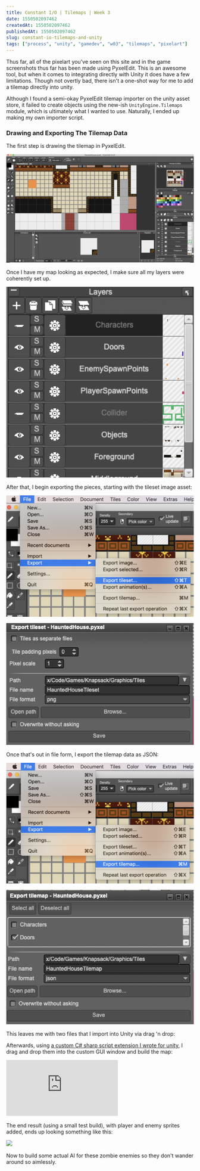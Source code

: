 ```yaml
---
title: Constant I/O | Tilemaps | Week 3
date: 1550502097462
createdAt: 1550502097462
publishedAt: 1550502097462
slug: constant-io-tilemaps-and-unity
tags: ["process", "unity", "gamedev", "w03", "tilemaps", "pixelart"]
---
```


Thus far, all of the pixelart you've seen on this site and in the game screenshots thus far has been made using PyxelEdit. This is an awesome tool, but when it comes to integrating directly with Unity it does have a few limitations. Though not overtly bad, there isn't a one-shot way for me to add a tilemap directly into unity.

Although I found a semi-okay PyxelEdit tilemap importer on the unity asset store, it failed to create objects using the new-ish `UnityEngine.Tilemaps` module, which is ultimately what I wanted to use. Naturally, I ended up making my own importer script.

### Drawing and Exporting The Tilemap Data

The first step is drawing the tilemap in PyxelEdit.

![](./pyxeledit1.png)

Once I have my map looking as expected, I make sure all my layers were coherently set up.

![](./pyxeledit2.png)

After that, I begin exporting the pieces, starting with the tileset image asset:

![](./pyxeledit3.png)

![](./pyxeledit3-1.png)

Once that's out in file form, I export the tilemap data as JSON:

![](./pyxeledit4.png)

![](./pyxeledit4-1.png)

This leaves me with two files that I import into Unity via drag 'n drop:

Afterwards, using [a custom C# sharp script extension I wrote for unity](https://gist.github.com/omardelarosa/859a05f8881fe089f7e389b399f690bb), I drag and drop them into the custom GUI window and build the map:

<iframe src="https://www.youtube.com/embed/nooMScdCLU4" frameborder="0" allow="accelerometer; autoplay; encrypted-media; gyroscope; picture-in-picture" allowfullscreen></iframe>

The end result (using a small test build), with player and enemy sprites added, ends up looking something like this:

![](./haunted_mansion_room_hifi.gif)

Now to build some actual AI for these zombie enemies so they don't wander around so aimlessly.
